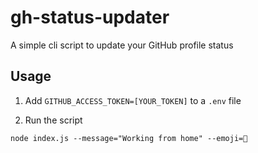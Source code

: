# gh-status-updater

A simple cli script to update your GitHub profile status

## Usage

1. Add `GITHUB_ACCESS_TOKEN=[YOUR_TOKEN]` to a `.env` file

2. Run the script

```
node index.js --message="Working from home" --emoji=🏡
```